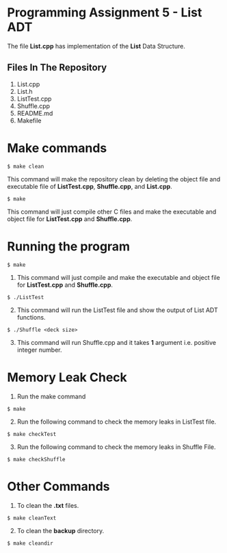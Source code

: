 # Programming Assignment 5 - List ADT

The file **List.cpp** has implementation of the **List** Data Structure.

## Files In The Repository

1. List.cpp
2. List.h
3. ListTest.cpp
4. Shuffle.cpp
5. README.md
6. Makefile

# Make commands
```
$ make clean
```
This command will make the repository clean by deleting the object file and executable file of **ListTest.cpp**, **Shuffle.cpp**, and **List.cpp**.


```
$ make
```

This command will just compile other C files and make the executable and object file for **ListTest.cpp** and **Shuffle.cpp**.

# Running the program

```
$ make
```
1. This command will just compile and make the executable and object file for **ListTest.cpp** and **Shuffle.cpp**.

```
$ ./ListTest
```

2. This command will run the ListTest file and show the output of List ADT functions.

```
$ ./Shuffle <deck size>
```

3. This command will run Shuffle.cpp and it takes **1** argument i.e. positive integer number.


# Memory Leak Check

1. Run the make command

```
$ make
```

2. Run the following command to check the memory leaks in ListTest file.

```
$ make checkTest
```

3. Run the following command to check the memory leaks in Shuffle File.

```
$ make checkShuffle
```

# Other Commands

1. To clean the **.txt** files.

```
$ make cleanText
```

2. To clean the **backup** directory.

```
$ make cleandir
```
